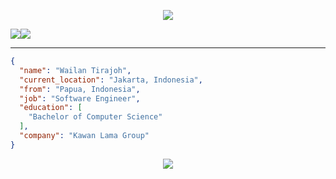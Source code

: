 <p align="center">
  <img alig src="https://github-profile-trophy.vercel.app/?username=wailantirajoh&theme=light&column=-1" />
</p>

<div style="display: flex;">
<a href="https://github.com/WailanTirajoh">
  <img align="center" src="https://github-readme-stats.vercel.app/api?username=WailanTirajoh&count_private=true&show_icons=true&theme=light" />
</a>
<a href="https://github.com/WailanTirajoh">
  <img align="center" src="https://github-readme-stats.vercel.app/api/top-langs/?username=WailanTirajoh&layout=compact&theme=light&langs_count=8" />
</a>
</div>

<hr/>

```json
{
  "name": "Wailan Tirajoh",
  "current_location": "Jakarta, Indonesia",
  "from": "Papua, Indonesia",
  "job": "Software Engineer",
  "education": [
    "Bachelor of Computer Science"
  ],
  "company": "Kawan Lama Group"
}
```

<p align="center">
  <img src="https://capsule-render.vercel.app/api?type=waving&color=gradient&height=60&section=footer"/>
</p>
